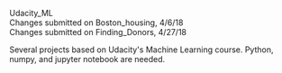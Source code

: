 Udacity_ML <br/>
Changes submitted on Boston_housing, 4/6/18 <br/>
Changes submitted on Finding_Donors, 4/27/18 <br/>


Several projects based on Udacity's Machine Learning course. Python, numpy, and jupyter notebook are needed.
